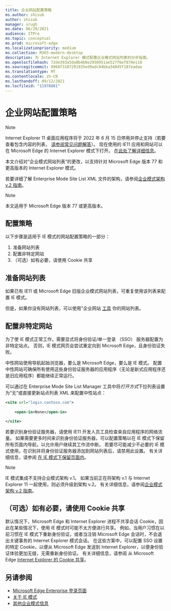 ```yaml
---
title: 企业网站配置策略
ms.author: shisub
author: shisub
manager: srugh
ms.date: 06/29/2021
audience: ITPro
ms.topic: conceptual
ms.prod: microsoft-edge
ms.localizationpriority: medium
ms.collection: M365-modern-desktop
description: 为 Internet Explorer 模式配置企业模式网站列表的分步指南。
ms.openlocfilehash: 72de393a5da0b4b0e2950951ae527f6ef870e110
ms.sourcegitcommit: 8968f3107291935ed9adc84bba348d5f187eadae
ms.translationtype: MT
ms.contentlocale: zh-CN
ms.lasthandoff: 09/12/2021
ms.locfileid: "11978881"
---
```

# <a name="enterprise-site-configuration-strategy"></a>企业网站配置策略

>[!Note]
> Internet Explorer 11 桌面应用程序将于 2022 年 6 月 15 日停用并停止支持（若要查看包含内容的列表， [请参阅常见问题解答](https://techcommunity.microsoft.com/t5/windows-it-pro-blog/internet-explorer-11-desktop-app-retirement-faq/ba-p/2366549)）。 现在使用的 IE11 应用和网站可以在 Microsoft Edge 的 Internet Explorer 模式下打开。 [在此处了解详细信息](https://blogs.windows.com/windowsexperience/2021/05/19/the-future-of-internet-explorer-on-windows-10-is-in-microsoft-edge/)。

本文介绍对“企业模式网站列表”的更改，以支持针对 Microsoft Edge 版本 77 和更高版本的 Internet Explorer 模式。

若要详细了解 Enterprise Mode Site List XML 文件的架构，请参阅[企业模式架构 v.2 指南](/internet-explorer/ie11-deploy-guide/enterprise-mode-schema-version-2-guidance)。

> [!NOTE]
> 本文适用于 Microsoft Edge 版本 77 或更高版本。
<!--
## Updated schema elements

The following table describes the \<open-in app\> element added to the v.2 of the Enterprise Mode schema:

| **Element** | **Description** |
| --- | --- |
| \<open-in app="**true**"\> | A child element that controls what browser is used for sites. This element is required for sites that need to **open in IE11**.|

**Example:**

``` xml
<site url="contoso.com">

  <open-in app="true">IE11</open-in>

</site>
```

The following table shows the possible values of the \<open-in\> element:

| **Value** | **Description** |
| --- | --- |
| **\<open-in\>IE11\</open-in\>** | Opens the site in IE mode or a full IE11 window. To enable IE mode, see [Configure IE mode policies](./edge-ie-mode-policies.md)|
| **\<open-in app="**true**"\>IE11\</open-in\>** | Opens the site in a full IE11 window |
| **\<open-in\>MSEdge\</open-in\>** | Opens the site in Microsoft Edge |
| **\<open-in\>None or not specified\</open-in\>** | Opens the site in the default browser or in the browser where the user navigated to the site. |
|**\<open-in\>Configurable\</open-in\>** | Allows the site to participate in IE mode engine determination. To learn more, see [Learn about Configurable sites in IE mode](edge-learnmore-configurable-sites-ie-mode.md).  |

>[!NOTE]
> The attribute app=**"true"** is only recognized when associated to _'open-in' IE11_. Adding it to the other 'open-in' elements won't change browser behavior.   -->

## <a name="configuration-strategy"></a>配置策略

以下步骤是适用于 IE 模式的网站配置策略的一部分：
1. 准备网站列表
2. 配置非特定网站
3. （可选）如有必要，请使用 Cookie 共享

<!--
Step 1.  – if you don’t have one use Site Discovery Step-by-Step
Step 2 – Neutral sites + sticky mode
        Use more examples and explain sticky mode better
Step 3 – If that doesn’t cover your needs, then use Cookie sharing -->

## <a name="prepare-your-site-list"></a>准备网站列表

如果已有 IE11 或 Microsoft Edge 旧版企业模式网站列表，可重复使用该列表来配置 IE 模式。

但是，如果你没有网站列表，可以使用"企业网站 [工具](/deployedge/edge-ie-mode-site-discovery) 你的网站列表。

## <a name="configure-neutral-sites"></a>配置非特定网站

为了使 IE 模式正常工作，需要显式将身份验证/单一登录 （SSO） 服务器配置为非特定站点。 否则，IE 模式网页会尝试重定向到 Microsoft Edge，且身份验证失败。

中性网站使用导航起始浏览器，要么是 Microsoft Edge，要么是 IE 模式。 配置中性网站可确保所有使用这些身份验证服务器的应用程序（无论是新式应用程序还是旧应用程序）都能继续正常运行。

可以通过在 Enterprise Mode Site List Manager 工具中将*打开方式*下拉列表设置为“无”或直接更新站点列表 XML 来配置中性站点：

``` xml
<site url="login.contoso.com">
   
    <open-in>None</open-in>

</site>
```

若要识别身份验证服务器，请使用 IE11 开发人员工具检查来自应用程序的网络流量。 如果需要更多时间来识别身份验证服务器，可以配置策略以在 IE 模式下保留所有页面内导航，以允许用户继续其工作流中断。 若要尽可能减少不必要的 IE 模式使用，在识别并将身份验证服务器添加到网站列表后，请禁用此设置。 有关详细信息，请参阅 [在 IE 模式下保留页面内](/deployedge/edge-learnmore-inpage-nav)。

>[!NOTE]
   >IE 模式集成不支持企业模式架构 v.1。 如果当前正在将架构 v.1 与 Internet Explorer 11 一起使用，则必须升级到架构 v.2。 有关详细信息，请参阅[企业模式架构 v.2 指南](/internet-explorer/ie11-deploy-guide/enterprise-mode-schema-version-2-guidance)。

## <a name="optional-use-cookie-sharing-if-necessary"></a>（可选）如有必要，请使用 Cookie 共享

默认情况下，Microsoft Edge 和 Internet Explorer 进程不共享会话 Cookie，因此在某些情况下，使用 IE 模式时可能不太方便进行共享。 例如，当用户习惯在以前习惯在 IE 模式下重新身份验证，或者当注销 Microsoft Edge 会话时，不会退出关键事务的 Internet Explorer 模式会话。 在这些方案中，可以配置 SSO 设置的特定 Cookie，以便从 Microsoft Edge 发送到 Internet Explorer，以便身份验证体验更加无缝，无需重新身份验证。 有关详细信息，请参阅 从 Microsoft Edge [Internet Explorer 的 Cookie 共享](/deployedge/edge-ie-mode-add-guidance-cookieshare)。

## <a name="see-also"></a>另请参阅

- [Microsoft Edge Enterprise 登录页面](https://aka.ms/EdgeEnterprise)
- [关于 IE 模式](./edge-ie-mode.md)
- [其他企业模式信息](/internet-explorer/ie11-deploy-guide/enterprise-mode-overview-for-ie11)
